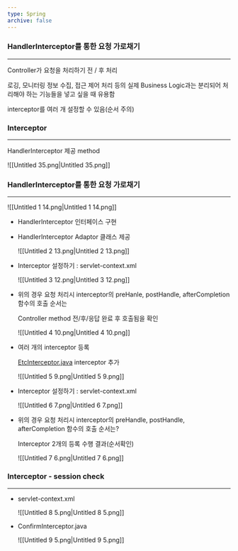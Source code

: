 ```yaml
---
type: Spring
archive: false
---
```

### HandlerInterceptor를 통한 요청 가로채기

---

Controller가 요청을 처리하기 전 / 후 처리

로깅, 모니터링 정보 수집, 접근 제어 처리 등의 실제 Business Logic과는 분리되어 처리해야 하는 기능들을 넣고 싶을 때 유용함

interceptor를 여러 개 설정할 수 있음(순서 주의)

  

### Interceptor

---

HandlerInterceptor 제공 method

![[Untitled 35.png|Untitled 35.png]]

  

### HandlerInterceptor를 통한 요청 가로채기

---

![[Untitled 1 14.png|Untitled 1 14.png]]

  

- HandlerInterceptor 인터페이스 구현
- HandlerInterceptor Adaptor 클래스 제공
    
    ![[Untitled 2 13.png|Untitled 2 13.png]]
    
      
    
- Interceptor 설정하기 : servlet-context.xml
    
    ![[Untitled 3 12.png|Untitled 3 12.png]]
    
- 위의 경우 요청 처리시 interceptor의 preHanle, postHandle, afterCompletion 함수의 호출 순서는
    
    Controller method 전/후/응답 완료 후 호출됨을 확인
    
    ![[Untitled 4 10.png|Untitled 4 10.png]]
    
      
    
- 여러 개의 interceptor 등록
    
    [EtcInterceptor.java](http://EtcInterceptor.java) interceptor 추가
    
    ![[Untitled 5 9.png|Untitled 5 9.png]]
    
      
    
- Interceptor 설정하기 : servlet-context.xml
    
    ![[Untitled 6 7.png|Untitled 6 7.png]]
    
      
    
- 위의 경우 요청 처리시 interceptor의 preHandle, postHandle, afterCompletion 함수의 호출 순서는?
    
    Interceptor 2개의 등록 수행 결과(순서확인)
    
    ![[Untitled 7 6.png|Untitled 7 6.png]]
    
      
    

### Interceptor - session check

---

- servlet-context.xml
    
    ![[Untitled 8 5.png|Untitled 8 5.png]]
    
      
    
- ConfirmInterceptor.java
    
    ![[Untitled 9 5.png|Untitled 9 5.png]]